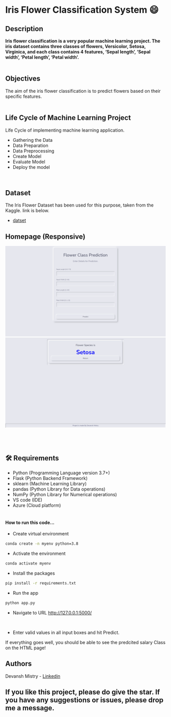 # Iris Flower Classification System 😄

## Description
<b>
Iris flower classification is a very popular machine learning project. 
The iris dataset contains three classes of flowers, Versicolor, Setosa, Virginica, and each class contains 
4 features, ‘Sepal length’, ‘Sepal width’, ‘Petal length’, ‘Petal width’.
</b><br> <br>

## Objectives
The aim of the iris flower classification is to predict flowers based on their specific features.<br><br>

## Life Cycle of Machine Learning Project
Life Cycle of implementing machine learning application.
- Gathering the Data
- Data Preparation
- Data Preprocessing
- Create Model
- Evaluate Model
- Deploy the model
<br>

## Dataset
The Iris Flower Dataset has been used for this purpose, taken from the Kaggle. link is below.

- [datset](https://www.kaggle.com/datasets/arshid/iris-flower-dataset)

## Homepage (Responsive)
<img src = "image\Home.png" width = "700px">
<img src = "image\Predict.png" width = "700px">

<br><br>

## 🛠️ Requirements
* Python (Programming Language version 3.7+)
* Flask (Python Backend Framework)
* sklearn (Machine Learning Library)
* pandas (Python Library for Data operations)
* NumPy (Python Library for Numerical operations)
* VS code (IDE)
* Azure (Cloud platform)<br><br>

#### How to run this code...
- Create virtual environment
```bash
conda create -n myenv python=3.8
```
- Activate the environment
```bash
conda activate myenv
```
- Install the packages
```bash
pip install -r requirements.txt
```
- Run the app
```bash
python app.py
```
- Navigate to URL http://127.0.0.1:5000/
<br>

- Enter valid values in all input boxes and hit Predict.

If everything goes well, you should  be able to see the predcited salary Class on the HTML page!

## Authors
Devansh Mistry - [Linkedin](https://linkedin.com/in/devansh-vinodkumar-mistry-9bb2611aa/)

## If you like this project, please do give the star. If you have any suggestions or issues, please drop me a message.

